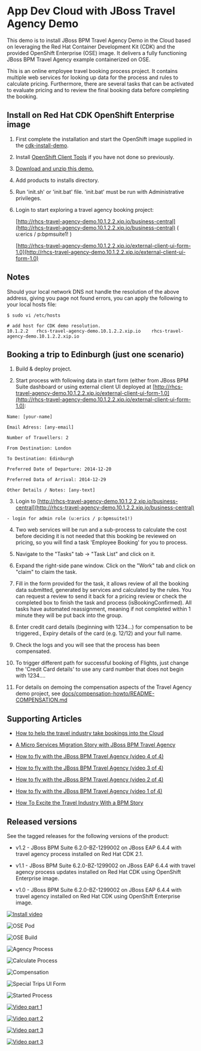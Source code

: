 App Dev Cloud with JBoss Travel Agency Demo
===========================================
This demo is to install JBoss BPM Travel Agency Demo in the Cloud based on leveraging the Red Hat Container Development Kit (CDK) 
and the provided OpenShift Enterprise (OSE) image. It delivers a fully functioning JBoss BPM Travel Agency example containerized on OSE.

This is an online employee travel booking process project. It contains multiple web services for looking up data for the process
and rules to calculate pricing. Furthermore, there are several tasks that can be activated to evaluate pricing and to review the
final booking data before completing the booking.


Install on Red Hat CDK OpenShift Enterprise image
-------------------------------------------------
1. First complete the installation and start the OpenShift image supplied in the [cdk-install-demo](https://github.com/redhatdemocentral/cdk-install-demo).

2. Install [OpenShift Client Tools](https://developers.openshift.com/managing-your-applications/client-tools.html) if you have not done so previously.

2. [Download and unzip this demo.](https://github.com/redhatdemocentral/rhcs-travel-agency-demo/archive/master.zip)

3. Add products to installs directory.

5. Run 'init.sh' or 'init.bat' file. 'init.bat' must be run with Administrative privileges.

6. Login to start exploring a travel agency booking project:

    [http://rhcs-travel-agency-demo.10.1.2.2.xip.io/business-central](http://rhcs-travel-agency-demo.10.1.2.2.xip.io/business-central)
    ( u:erics / p:bpmsuite1! )

    [http://rhcs-travel-agency-demo.10.1.2.2.xip.io/external-client-ui-form-1.0](http://rhcs-travel-agency-demo.10.1.2.2.xip.io/external-client-ui-form-1.0)


Notes
-----
Should your local network DNS not handle the resolution of the above address, giving you page not found errors, you can apply the
following to your local hosts file:

```
$ sudo vi /etc/hosts

# add host for CDK demo resolution.
10.1.2.2   rhcs-travel-agency-demo.10.1.2.2.xip.io    rhcs-travel-agency-demo.10.1.2.2.xip.io
```


Booking a trip to Edinburgh (just one scenario)
-----------------------------------------------
1. Build & deploy project.

2. Start process with following data in start form (either from JBoss BPM Suite dashboard or using external client UI deployed at [http://rhcs-travel-agency-demo.10.1.2.2.xip.io/external-client-ui-form-1.0](http://rhcs-travel-agency-demo.10.1.2.2.xip.io/external-client-ui-form-1.0):

  ```
  Name: [your-name]

  Email Adress: [any-email]

  Number of Travellers: 2  

  From Destination: London

  To Destination: Edinburgh

  Preferred Date of Departure: 2014-12-20

  Preferred Data of Arrival: 2014-12-29

  Other Details / Notes: [any-text]
  ```

3. Login to [http://rhcs-travel-agency-demo.10.1.2.2.xip.io/business-central](http://rhcs-travel-agency-demo.10.1.2.2.xip.io/business-central)

  ```
  - login for admin role (u:erics / p:bpmsuite1!)
  ```

4. Two web services will be run and a sub-process to calculate the cost before deciding it is not needed that this booking be
	 reviewed on pricing, so you will find a task 'Employee Booking' for you to process.

5. Navigate to the "Tasks" tab -> "Task List" and click on it. 

6. Expand the right-side pane window.   Click on the "Work" tab and click on "claim" to claim the task.

7. Fill in the form provided for the task, it allows review of all the booking data submitted, generated by services and 
   calculated by the rules. You can request a review to send it back for a pricing review or check the completed box to 
   finish the task and process (isBookingConfirmed). All tasks have automated reassignment, meaning if not completed within 1 minute
   they will be put back into the group.

8. Enter credit card details (beginning with 1234...) for compensation to be triggered., Expiry details of the 
   card (e.g. 12/12) and your full name.

9. Check the logs and you will see that the process has been compensated.

10. To trigger different path for successful booking of Flights, just change the 'Credit Card details' to use any 
    card number that does not begin with 1234....

11. For details on demoing the compensation aspects of the Travel Agency demo project, 
    see [docs/compensation-howto/README-COMPENSATION.md](docs/compensation-howto/README-COMPENSATION.md)


Supporting Articles
-------------------
- [How to help the travel industry take bookings into the Cloud](http://www.schabell.org/2016/04/how-to-help-travel-industry-take-bookings-into-cloud.html)

- [A Micro Services Migration Story with JBoss BPM Travel Agency](http://www.schabell.org/2015/05/micro-services-migration-story-with-jboss-bpm-travel-agency.html)

- [How to fly with the JBoss BPM Travel Agency (video 4 of 4)](http://www.schabell.org/2015/02/how-to-fly-with-jboss-bpm-travel-agency-part4.html)

- [How to fly with the JBoss BPM Travel Agency (video 3 of 4)](http://www.schabell.org/2015/01/how-to-fly-with-jboss-bpm-travel-agency-part3.html)

- [How to fly with the JBoss BPM Travel Agency (video 2 of 4)](http://www.schabell.org/2015/01/how-to-fly-with-jboss-bpm-travel-agency-part2.html)

- [How to fly with the JBoss BPM Travel Agency (video 1 of 4)](http://www.schabell.org/2015/01/how-to-fly-with-jboss-bpm-travel-agency.html)

- [How To Excite the Travel Industry With a BPM Story](http://www.schabell.org/2014/10/how-to-excite-travel-agencies-with-bpm-story.html)


Released versions
-----------------
See the tagged releases for the following versions of the product:

- v1.2 - JBoss BPM Suite 6.2.0-BZ-1299002 on JBoss EAP 6.4.4 with travel agency process installed on Red Hat CDK 2.1.

- v1.1 - JBoss BPM Suite 6.2.0-BZ-1299002 on JBoss EAP 6.4.4 with travel agency process updates installed on Red Hat CDK using OpenShift Enterprise image. 

- v1.0 - JBoss BPM Suite 6.2.0-BZ-1299002 on JBoss EAP 6.4.4 with travel agency installed on Red Hat CDK using OpenShift Enterprise image. 


[![Install video](https://github.com/redhatdemocentral/rhcs-travel-agency-demo/blob/master/docs/demo-images/rhcs-travel-agency-video.png?raw=true)](https://vimeo.com/ericschabell/rhcs-travel-agency-demo)

![OSE Pod](https://github.com/redhatdemocentral/rhcs-travel-agency-demo/blob/master/docs/demo-images/rhcs-travel-agency-pod.png?raw=true)

![OSE Build](https://github.com/redhatdemocentral/rhcs-travel-agency-demo/blob/master/docs/demo-images/rhcs-travel-agency-build.png?raw=true)

![Agency Process](https://github.com/redhatdemocentral/rhcs-travel-agency-demo/blob/master/docs/demo-images/agency-process.png?raw=true)

![Calculate Process](https://github.com/redhatdemocentral/rhcs-travel-agency-demo/blob/master/docs/demo-images/calculate-process.png?raw=true)

![Compensation](https://raw.githubusercontent.com/redhatdemocentral/rhcs-travel-agency-demo/master/docs/demo-images/compensation-process.png?raw=true)

![Special Trips UI Form](https://raw.githubusercontent.com/redhatdemocentral/rhcs-travel-agency-demo/master/docs/demo-images/SpecialTripsUIform.png)

![Started Process](https://raw.githubusercontent.com/redhatdemocentral/rhcs-travel-agency-demo/master/docs/demo-images/started-process.png)

[![Video part 1](https://github.com/redhatdemocentral/rhcs-travel-agency-demo/blob/master/docs/demo-images/video-part-1.png?raw=true)](http://vimeo.com/ericschabell/rhcs-travel-agency-part-1)

[![Video part 2](https://github.com/redhatdemocentral/rhcs-travel-agency-demo/blob/master/docs/demo-images/video-part-2.png?raw=true)](http://vimeo.com/ericschabell/rhcs-travel-agency-part-2)

[![Video part 3](https://github.com/redhatdemocentral/rhcs-travel-agency-demo/blob/master/docs/demo-images/video-part-3.png?raw=true)](http://vimeo.com/ericschabell/rhcs-travel-agency-part-3)

[![Video part 3](https://github.com/redhatdemocentral/rhcs-travel-agency-demo/blob/master/docs/demo-images/video-part-4.png?raw=true)](http://vimeo.com/ericschabell/rhcs-travel-agency-part-4)


